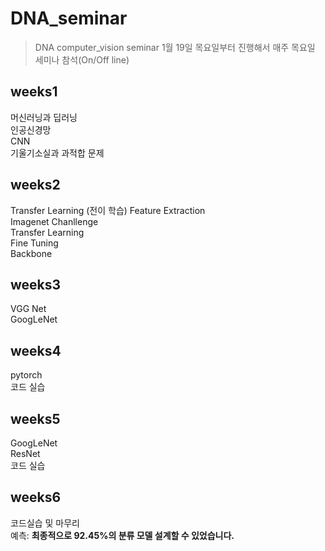 # DNA_seminar
> DNA computer_vision seminar
> 1월 19일 목요일부터 진행해서 매주 목요일 세미나 참석(On/Off line)

## weeks1
머신러닝과 딥러닝\
인공신경망\
CNN\
기울기소실과 과적합 문제
## weeks2
Transfer Learning (전이 학습)
Feature Extraction\
Imagenet Chanllenge\
Transfer Learning\
Fine Tuning\
Backbone
## weeks3
VGG Net\
GoogLeNet
## weeks4
pytorch\
코드 실습
## weeks5
GoogLeNet\
ResNet\
코드 실습
## weeks6
코드실습 및 마무리\
예측:
**최종적으로 92.45%의 분류 모델 설계할 수 있었습니다.**
